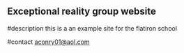 Exceptional reality group website
-----

#description
  this is a an example site for the flatiron school
  
  #contact
    aconry01@aol.com
